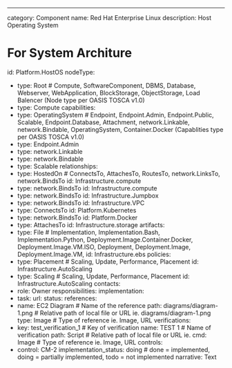 ---
category: Component
name: Red Hat Enterprise Linux
description: Host Operating System

# For System Architure
id: Platform.HostOS
nodeType:
  - type: Root # Compute, SoftwareComponent, DBMS, Database, Webserver, WebApplication, BlockStorage, ObjectStorage, Load Balencer (Node type per OASIS TOSCA v1.0)
  - type: Compute
capabilities:
  - type: OperatingSystem # Endpoint, Endpoint.Admin, Endpoint.Public, Scalable, Endpoint.Database, Attachment, network.Linkable, network.Bindable, OperatingSystem, Container.Docker (Capablities type per OASIS TOSCA v1.0)
  - type: Endpoint.Admin
  - type: network.Linkable
  - type: network.Bindable
  - type: Scalable
relationships:
  - type: HostedOn # ConnectsTo, AttachesTo, RoutesTo, network.LinksTo, network.BindsTo
    id: Infrastructure.compute
  - type: network.BindsTo
    id: Infrastructure.compute
  - type: network.BindsTo
    id: Infrastructure.Jumpbox
  - type: network.BindsTo
    id: Infrastructure.VPC
  - type: ConnectsTo
    id: Platform.Kubernetes
  - type: network.BindsTo
    id: Platform.Docker
  - type: AttachesTo
    id: Infrastructure.storage
artifacts:
  - type: File # Implementation, Implementation.Bash, Implementation.Python, Deployment.Image.Container.Docker, Deployment.Image.VM.ISO, Deployment, Deployment.Image, Deployment.Image.VM,
    id: Infrastructure.ebs
policies:
  - type: Placement # Scaling, Update, Performance, Placement
    id: Infrastructure.AutoScaling
  - type: Scaling # Scaling, Update, Performance, Placement
    id: Infrastructure.AutoScaling
contacts:
  - role: Owner
    responsibilities:
implementation:
  - task:
    url:
    status:
references:
  - name: EC2 Diagram # Name of the reference
    path: diagrams/diagram-1.png # Relative path of local file or URL ie. diagrams/diagram-1.png
    type: Image # Type of reference ie. Image, URL
verifications:
  - key: test_verification_1 # Key of verification
    name: TEST 1 # Name of verification
    path: Script # Relative path of local file or URL ie.
    cmd: Image # Type of reference ie. Image, URL
controls:
  - control: CM-2
    implementation_status: doing # done = implemented, doing = partially implemented, todo = not implemented
        narrative: Text
